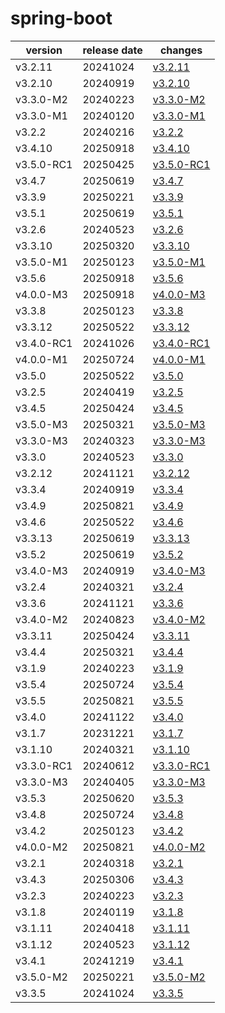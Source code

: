 # spring-boot	


|version|release date|changes|
|---|---|---|
|v3.2.11|20241024|[v3.2.11](./v3.2.11-20241024.md)|
|v3.2.10|20240919|[v3.2.10](./v3.2.10-20240919.md)|
|v3.3.0-M2|20240223|[v3.3.0-M2](./v3.3.0-M2-20240223.md)|
|v3.3.0-M1|20240120|[v3.3.0-M1](./v3.3.0-M1-20240120.md)|
|v3.2.2|20240216|[v3.2.2](./v3.2.2-20240216.md)|
|v3.4.10|20250918|[v3.4.10](./v3.4.10-20250918.md)|
|v3.5.0-RC1|20250425|[v3.5.0-RC1](./v3.5.0-RC1-20250425.md)|
|v3.4.7|20250619|[v3.4.7](./v3.4.7-20250619.md)|
|v3.3.9|20250221|[v3.3.9](./v3.3.9-20250221.md)|
|v3.5.1|20250619|[v3.5.1](./v3.5.1-20250619.md)|
|v3.2.6|20240523|[v3.2.6](./v3.2.6-20240523.md)|
|v3.3.10|20250320|[v3.3.10](./v3.3.10-20250320.md)|
|v3.5.0-M1|20250123|[v3.5.0-M1](./v3.5.0-M1-20250123.md)|
|v3.5.6|20250918|[v3.5.6](./v3.5.6-20250918.md)|
|v4.0.0-M3|20250918|[v4.0.0-M3](./v4.0.0-M3-20250918.md)|
|v3.3.8|20250123|[v3.3.8](./v3.3.8-20250123.md)|
|v3.3.12|20250522|[v3.3.12](./v3.3.12-20250522.md)|
|v3.4.0-RC1|20241026|[v3.4.0-RC1](./v3.4.0-RC1-20241026.md)|
|v4.0.0-M1|20250724|[v4.0.0-M1](./v4.0.0-M1-20250724.md)|
|v3.5.0|20250522|[v3.5.0](./v3.5.0-20250522.md)|
|v3.2.5|20240419|[v3.2.5](./v3.2.5-20240419.md)|
|v3.4.5|20250424|[v3.4.5](./v3.4.5-20250424.md)|
|v3.5.0-M3|20250321|[v3.5.0-M3](./v3.5.0-M3-20250321.md)|
|v3.3.0-M3|20240323|[v3.3.0-M3](./v3.3.0-M3-20240323.md)|
|v3.3.0|20240523|[v3.3.0](./v3.3.0-20240523.md)|
|v3.2.12|20241121|[v3.2.12](./v3.2.12-20241121.md)|
|v3.3.4|20240919|[v3.3.4](./v3.3.4-20240919.md)|
|v3.4.9|20250821|[v3.4.9](./v3.4.9-20250821.md)|
|v3.4.6|20250522|[v3.4.6](./v3.4.6-20250522.md)|
|v3.3.13|20250619|[v3.3.13](./v3.3.13-20250619.md)|
|v3.5.2|20250619|[v3.5.2](./v3.5.2-20250619.md)|
|v3.4.0-M3|20240919|[v3.4.0-M3](./v3.4.0-M3-20240919.md)|
|v3.2.4|20240321|[v3.2.4](./v3.2.4-20240321.md)|
|v3.3.6|20241121|[v3.3.6](./v3.3.6-20241121.md)|
|v3.4.0-M2|20240823|[v3.4.0-M2](./v3.4.0-M2-20240823.md)|
|v3.3.11|20250424|[v3.3.11](./v3.3.11-20250424.md)|
|v3.4.4|20250321|[v3.4.4](./v3.4.4-20250321.md)|
|v3.1.9|20240223|[v3.1.9](./v3.1.9-20240223.md)|
|v3.5.4|20250724|[v3.5.4](./v3.5.4-20250724.md)|
|v3.5.5|20250821|[v3.5.5](./v3.5.5-20250821.md)|
|v3.4.0|20241122|[v3.4.0](./v3.4.0-20241122.md)|
|v3.1.7|20231221|[v3.1.7](./v3.1.7-20231221.md)|
|v3.1.10|20240321|[v3.1.10](./v3.1.10-20240321.md)|
|v3.3.0-RC1|20240612|[v3.3.0-RC1](./v3.3.0-RC1-20240612.md)|
|v3.3.0-M3|20240405|[v3.3.0-M3](./v3.3.0-M3-20240405.md)|
|v3.5.3|20250620|[v3.5.3](./v3.5.3-20250620.md)|
|v3.4.8|20250724|[v3.4.8](./v3.4.8-20250724.md)|
|v3.4.2|20250123|[v3.4.2](./v3.4.2-20250123.md)|
|v4.0.0-M2|20250821|[v4.0.0-M2](./v4.0.0-M2-20250821.md)|
|v3.2.1|20240318|[v3.2.1](./v3.2.1-20240318.md)|
|v3.4.3|20250306|[v3.4.3](./v3.4.3-20250306.md)|
|v3.2.3|20240223|[v3.2.3](./v3.2.3-20240223.md)|
|v3.1.8|20240119|[v3.1.8](./v3.1.8-20240119.md)|
|v3.1.11|20240418|[v3.1.11](./v3.1.11-20240418.md)|
|v3.1.12|20240523|[v3.1.12](./v3.1.12-20240523.md)|
|v3.4.1|20241219|[v3.4.1](./v3.4.1-20241219.md)|
|v3.5.0-M2|20250221|[v3.5.0-M2](./v3.5.0-M2-20250221.md)|
|v3.3.5|20241024|[v3.3.5](./v3.3.5-20241024.md)|
